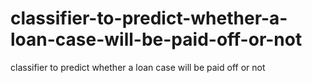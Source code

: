 # classifier-to-predict-whether-a-loan-case-will-be-paid-off-or-not
classifier to predict whether a loan case will be paid off or not
